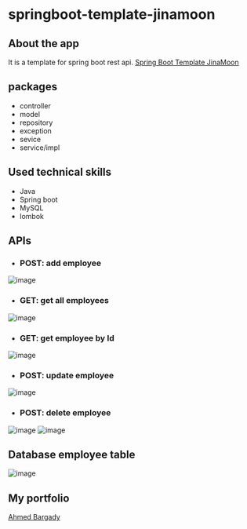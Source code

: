 # springboot-template-jinamoon

## About the app
It is a template for spring boot rest api.
[Spring Boot Template JinaMoon](https://springboot-template-jinamoon.up.railway.app/)

## packages

- controller
- model
- repository
- exception
- sevice
- service/impl

## Used technical skills

- Java
- Spring boot
- MySQL
- lombok

## APIs

- ### POST: add employee
![image](https://user-images.githubusercontent.com/72823374/153890055-409273d2-01c4-497b-baab-31f486e44a7f.png)
- ### GET: get all employees
![image](https://user-images.githubusercontent.com/72823374/153890132-028859cc-6c54-40b5-bab0-ce5c9e73b035.png)
- ### GET: get employee by Id
![image](https://user-images.githubusercontent.com/72823374/153890256-d81b32c6-a2ba-46fa-8a3f-6ac8469f9d9b.png)
- ### POST: update employee 
![image](https://user-images.githubusercontent.com/72823374/153890418-d20388f8-286b-4993-a0e9-75d6d8c4e11a.png)
- ### POST: delete employee
![image](https://user-images.githubusercontent.com/72823374/153890558-4c83daed-c185-4a64-9b70-e29b513d0b23.png)
![image](https://user-images.githubusercontent.com/72823374/153890681-7c57c266-4547-4bd1-976f-a21867c749f4.png)

## Database employee table
![image](https://user-images.githubusercontent.com/72823374/153891693-4d719b96-f8aa-4db9-a14f-ec968724add1.png)


## My portfolio

[Ahmed Bargady](https://ahmedbargady.ma)
